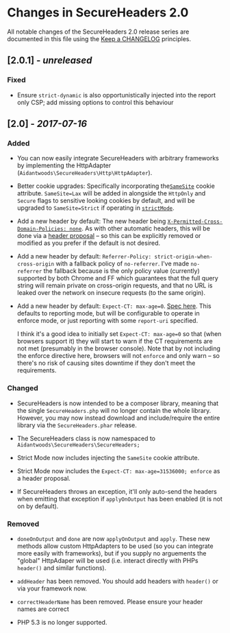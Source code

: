 # Changes in SecureHeaders 2.0

All notable changes of the SecureHeaders 2.0 release series are documented in
this file using the [Keep a CHANGELOG](http://keepachangelog.com/) principles.

## [2.0.1] - *unreleased*
### Fixed
* Ensure `strict-dynamic` is also opportunistically injected into the report
  only CSP; add missing options to control this behaviour

## [2.0] - *2017-07-16*

### Added
* You can now easily integrate SecureHeaders with arbitrary frameworks by
  implementing the HttpAdapter (`Aidantwoods\SecureHeaders\Http\HttpAdapter`).

* Better cookie upgrades:
  Specifically incorporating the[`SameSite`](https://tools.ietf.org/html/draft-west-first-party-cookies-07#section-4.1)
  cookie attribute. `SameSite=Lax` will be added in alongside the
  `HttpOnly` and `Secure` flags to sensitive looking cookies by default, and will
  be upgraded to `SameSite=Strict` if operating in
  [`strictMode`](https://github.com/aidantwoods/SecureHeaders/wiki/strictMode).

* Add a new header by default:
  The new header being [`X-Permitted-Cross-Domain-Policies: none`](https://www.owasp.org/index.php/OWASP_Secure_Headers_Project#X-Permitted-Cross-Domain-Policies).
  As with other automatic headers, this will be done via a
  [header proposal](https://github.com/aidantwoods/SecureHeaders/wiki/header-proposals)
  – so this can be explicitly removed or modified as you prefer if the default
  is not desired.

* Add a new header by default:
  `Referrer-Policy: strict-origin-when-cross-origin` with a fallback policy of
  `no-referrer`.
  I've made `no-referrer` the fallback because is the only policy value
  (currently) supported by both Chrome and FF which guarantees that the full
  query string will remain private on cross-origin requests, and that no URL is
  leaked over the network on insecure requests (to the same origin).

* Add a new header by default: `Expect-CT: max-age=0`.
  [Spec here](https://datatracker.ietf.org/doc/draft-stark-expect-ct/).
  This defaults to reporting mode, but will be configurable to operate in
  enforce mode, or just reporting with some `report-uri` specified.
  
  I think it's a good idea to initially set `Expect-CT: max-age=0` so that
  (when browsers support it) they will start to warn if the CT requirements
  are not met (presumably in the browser console). Note that by not including
  the enforce directive here, browsers will not `enforce` and only warn – so
  there's no risk of causing sites downtime if they don't meet the requirements.

### Changed
* SecureHeaders is now intended to be a composer library, meaning that the
  single `SecureHeaders.php` will no longer contain the whole library. However,
  you may now instead download and include/require the entire library via
  the `SecureHeaders.phar` release.

* The SecureHeaders class is now namespaced to
  `Aidantwoods\SecureHeaders\SecureHeaders;`

* Strict Mode now includes injecting the `SameSite` cookie attribute.

* Strict Mode now includes the `Expect-CT: max-age=31536000; enforce`
  as a header proposal.

* If SecureHeaders throws an exception, it'll only auto-send the headers when
  emitting that exception if `applyOnOutput` has been enabled (it is not on
  by default).

### Removed
* `doneOnOutput` and `done` are now `applyOnOutput` and `apply`. These new
  methods allow custom HttpAdapters to be used (so you can integrate more
  easily with frameworks), but if you supply no arguements the "global"
  HttpAdaper will be used (i.e. interact directly with PHPs `header()` and
  similar functions).

* `addHeader` has been removed. You should add headers with `header()` or via
  your framework now.

* `correctHeaderName` has been removed. Please ensure your header names are
  correct

* PHP 5.3 is no longer supported.
